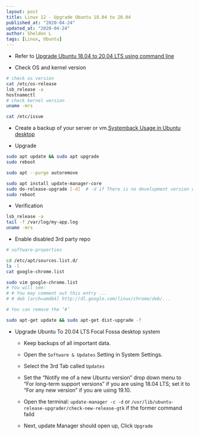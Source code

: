 ```yaml
---
layout: post
title: Linux 12 - Upgrade Ubuntu 18.04 to 20.04
published_at: "2020-04-24"
updated_at: "2020-04-24"
author: Sheldon L
tags: [Linux, Ubuntu]
---
```


- Refer to [Upgrade Ubuntu 18.04 to 20.04 LTS using command line](https://www.cyberciti.biz/faq/upgrade-ubuntu-18-04-to-20-04-lts-using-command-line/)

- Check OS and kernel version

```bash
# check os version
cat /etc/os-release
lsb_release -a
hostnamectl
# check kernel version
uname -mrs

cat /etc/issue
```

- Create a backup of your server or vm.[Systemback Usage in Ubuntu desktop](https://www.ostechnix.com/systemback-restore-ubuntu-desktop-and-server-to-previous-state/)

- Upgrade

```bash
sudo apt update && sudo apt upgrade
sudo reboot

sudo apt --purge autoremove

sudo apt install update-manager-core
sudo do-release-upgrade [-d]  # -d if There is no development version of an LTS available
sudo reboot
```

- Verification

```bash
lsb_release -a
tail -f /var/log/my-app.log
uname -mrs
```

- Enable disabled 3rd party repo

```bash
# software-properties

cd /etc/apt/sources.list.d/
ls -l
cat google-chrome.list

sudo vim google-chrome.list
# You will see:
# # You may comment out this entry ...
# # deb [arch=amd64] http://dl.google.com/linux/chrome/deb/...

# You can remove the ‘#’

sudo apt-get update && sudo apt-get dist-upgrade -f
```

- Upgrade Ubuntu To 20.04 LTS Focal Fossa desktop system

  - Keep backups of all important data.
  - Open the `Software & Updates` Setting in System Settings.
  - Select the 3rd Tab called `Updates`
  - Set the “Notify me of a new Ubuntu version” drop down menu to “For long-term support versions” if you are using 18.04 LTS; set it to “For any new version” if you are using 19.10.

  - Open the terminal: `update-manager -c -d` or `/usr/lib/ubuntu-release-upgrader/check-new-release-gtk` if the former command faild

  - Next, update Manager should open up, Click `Upgrade`
